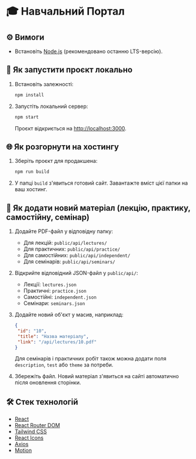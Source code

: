 # 🎓 Навчальний Портал

## ⚙️ Вимоги

- Встановіть [Node.js](https://nodejs.org/) (рекомендовано останню LTS-версію).

## 🚀 Як запустити проєкт локально

1. Встановіть залежності:
   ```sh
   npm install
   ```
2. Запустіть локальний сервер:
   ```sh
   npm start
   ```
   Проєкт відкриється на [http://localhost:3000](http://localhost:3000).

## 🌐 Як розгорнути на хостингу

1. Зберіть проєкт для продакшена:
   ```sh
   npm run build
   ```
2. У папці `build` з'явиться готовий сайт. Завантажте вміст цієї папки на ваш хостинг.

## 📄 Як додати новий матеріал (лекцію, практику, самостійну, семінар)

1. Додайте PDF-файл у відповідну папку:

   - Для лекцій: `public/api/lectures/`
   - Для практичних: `public/api/practice/`
   - Для самостійних: `public/api/independent/`
   - Для семінарів: `public/api/seminars/`

2. Відкрийте відповідний JSON-файл у `public/api/`:

   - Лекції: `lectures.json`
   - Практичні: `practice.json`
   - Самостійні: `independent.json`
   - Семінари: `seminars.json`

3. Додайте новий об'єкт у масив, наприклад:

   ```json
   {
   	"id": "10",
   	"title": "Назва матеріалу",
   	"link": "/api/lectures/10.pdf"
   }
   ```

   Для семінарів і практичних робіт також можна додати поля `description`, `test` або `theme` за потреби.

4. Збережіть файл. Новий матеріал з'явиться на сайті автоматично після оновлення сторінки.

## 🛠️ Стек технологій

- [React](https://reactjs.org/)
- [React Router DOM](https://reactrouter.com/)
- [Tailwind CSS](https://tailwindcss.com/)
- [React Icons](https://react-icons.github.io/reactƒicons/)
- [Axios](https://axios-http.com/)
- [Motion](https://motion.dev/)
